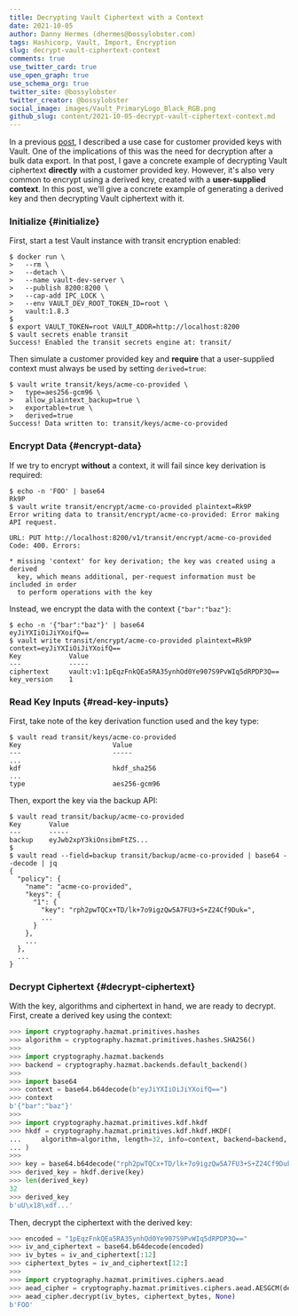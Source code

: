 ```yaml
---
title: Decrypting Vault Ciphertext with a Context
date: 2021-10-05
author: Danny Hermes (dhermes@bossylobster.com)
tags: Hashicorp, Vault, Import, Encryption
slug: decrypt-vault-ciphertext-context
comments: true
use_twitter_card: true
use_open_graph: true
use_schema_org: true
twitter_site: @bossylobster
twitter_creator: @bossylobster
social_image: images/Vault_PrimaryLogo_Black_RGB.png
github_slug: content/2021-10-05-decrypt-vault-ciphertext-context.md
---
```


In a previous [post][1], I described a use case for customer provided keys
with Vault. One of the implications of this was the need for decryption after a
bulk data export. In that post, I gave a concrete example of decrypting Vault
ciphertext **directly** with a customer provided key. However, it's also
very common to encrypt using a derived key, created with a
**user-supplied context**. In this post, we'll give a concrete example of
generating a derived key and then decrypting Vault ciphertext with it.

### Initialize {#initialize}

First, start a test Vault instance with transit encryption enabled:

```text
$ docker run \
>   --rm \
>   --detach \
>   --name vault-dev-server \
>   --publish 8200:8200 \
>   --cap-add IPC_LOCK \
>   --env VAULT_DEV_ROOT_TOKEN_ID=root \
>   vault:1.8.3
$
$ export VAULT_TOKEN=root VAULT_ADDR=http://localhost:8200
$ vault secrets enable transit
Success! Enabled the transit secrets engine at: transit/
```

Then simulate a customer provided key and **require** that a user-supplied
context must always be used by setting `derived=true`:

```text
$ vault write transit/keys/acme-co-provided \
>   type=aes256-gcm96 \
>   allow_plaintext_backup=true \
>   exportable=true \
>   derived=true
Success! Data written to: transit/keys/acme-co-provided
```

### Encrypt Data {#encrypt-data}

If we try to encrypt **without** a context, it will fail since key derivation
is required:

```text
$ echo -n 'FOO' | base64
Rk9P
$ vault write transit/encrypt/acme-co-provided plaintext=Rk9P
Error writing data to transit/encrypt/acme-co-provided: Error making API request.

URL: PUT http://localhost:8200/v1/transit/encrypt/acme-co-provided
Code: 400. Errors:

* missing 'context' for key derivation; the key was created using a derived
  key, which means additional, per-request information must be included in order
  to perform operations with the key
```

Instead, we encrypt the data with the context `{"bar":"baz"}`:

```text
$ echo -n '{"bar":"baz"}' | base64
eyJiYXIiOiJiYXoifQ==
$ vault write transit/encrypt/acme-co-provided plaintext=Rk9P context=eyJiYXIiOiJiYXoifQ==
Key            Value
---            -----
ciphertext     vault:v1:1pEqzFnkQEa5RA35ynhOd0Ye907S9PvWIq5dRPDP3Q==
key_version    1
```

### Read Key Inputs {#read-key-inputs}

First, take note of the key derivation function used and the key type:

```text
$ vault read transit/keys/acme-co-provided
Key                       Value
---                       -----
...
kdf                       hkdf_sha256
...
type                      aes256-gcm96
```

Then, export the key via the backup API:

```text
$ vault read transit/backup/acme-co-provided
Key       Value
---       -----
backup    eyJwb2xpY3kiOnsibmFtZS...
$
$ vault read --field=backup transit/backup/acme-co-provided | base64 --decode | jq
{
  "policy": {
    "name": "acme-co-provided",
    "keys": {
      "1": {
        "key": "rph2pwTQCx+TD/lk+7o9igzQw5A7FU3+S+Z24Cf9Duk=",
        ...
      }
    },
    ...
  },
  ...
}
```

### Decrypt Ciphertext {#decrypt-ciphertext}

<!-- Uses `cryptography@35.0.0` -->

With the key, algorithms and ciphertext in hand, we are ready to decrypt.
First, create a derived key using the context:

```python
>>> import cryptography.hazmat.primitives.hashes
>>> algorithm = cryptography.hazmat.primitives.hashes.SHA256()
>>>
>>> import cryptography.hazmat.backends
>>> backend = cryptography.hazmat.backends.default_backend()
>>>
>>> import base64
>>> context = base64.b64decode(b"eyJiYXIiOiJiYXoifQ==")
>>> context
b'{"bar":"baz"}'
>>>
>>> import cryptography.hazmat.primitives.kdf.hkdf
>>> hkdf = cryptography.hazmat.primitives.kdf.hkdf.HKDF(
...     algorithm=algorithm, length=32, info=context, backend=backend, salt=None
... )
>>>
>>> key = base64.b64decode("rph2pwTQCx+TD/lk+7o9igzQw5A7FU3+S+Z24Cf9Duk=")
>>> derived_key = hkdf.derive(key)
>>> len(derived_key)
32
>>> derived_key
b'uU\x18\xdf...'
```

Then, decrypt the ciphertext with the derived key:

```python
>>> encoded = "1pEqzFnkQEa5RA35ynhOd0Ye907S9PvWIq5dRPDP3Q=="
>>> iv_and_ciphertext = base64.b64decode(encoded)
>>> iv_bytes = iv_and_ciphertext[:12]
>>> ciphertext_bytes = iv_and_ciphertext[12:]
>>>
>>> import cryptography.hazmat.primitives.ciphers.aead
>>> aead_cipher = cryptography.hazmat.primitives.ciphers.aead.AESGCM(derived_key)
>>> aead_cipher.decrypt(iv_bytes, ciphertext_bytes, None)
b'FOO'
```

[1]: /2021/07/vault-import.html
